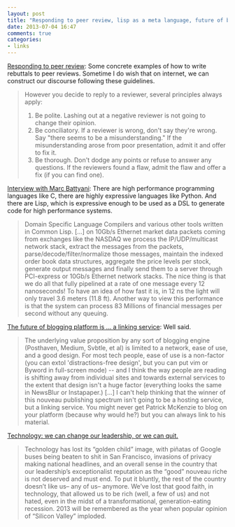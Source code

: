 ```yaml
---
layout: post
title: "Responding to peer review, lisp as a meta language, future of blogging is linking and technology has lots its golden child image. "
date: 2013-07-04 16:47
comments: true
categories: 
- links
---
```


[Responding to peer review](http://matt.might.net/articles/peer-review-rebuttals/): Some concrete examples of how to write rebuttals to peer reviews. Sometime I do wish that on internet, we can construct our discourse following these guidelines. 
> However you decide to reply to a reviewer, several principles always apply:
> 
> 1. Be polite. Lashing out at a negative reviewer is not going to change their opinion.
> 2. Be conciliatory. If a reviewer is wrong, don't say they're wrong. Say "there seems to be a misunderstanding." If the misunderstanding arose from poor presentation, admit it and offer to fix it.
> 3. Be thorough. Don't dodge any points or refuse to answer any questions. If the reviewers found a flaw, admit the flaw and offer a fix (if you can find one).

[Interview with Marc Battyani](http://lisp-univ-etc.blogspot.co.nz/2013/06/lisp-hackers-marc-battyani.html?m=1): There are high performance programming languages like C, there are highly expressive languages like Python. And there are Lisp, which is expressive enough to be used as a DSL to generate code for high performance systems. 
> Domain Specific Language Compilers and various other tools written in Common Lisp. [...] on 10Gb/s Ethernet market data packets coming from exchanges like the NASDAQ we process the IP/UDP/multicast network stack, extract the messages from the packets, parse/decode/filter/normalize those messages, maintain the indexed order book data structures, aggregate the price levels per stock, generate output messages and finally send them to a server through PCI-express or 10Gb/s Ethernet network stacks. The nice thing is that we do all that fully pipelined at a rate of one message every 12 nanoseconds! To have an idea of how fast it is, in 12 ns the light will only travel 3.6 meters (11.8 ft). Another way to view this performance is that the system can process 83 Millions of financial messages per second without any queuing.

[The future of blogging platform is ... a linking service](https://news.ycombinator.com/item?id=5968822):  Well said. 
> The underlying value proposition by any sort of blogging engine (Posthaven, Medium, Svbtle, et al) is limited to a network, ease of use, and a good design. For most tech people, ease of use is a non-factor (you can extol 'distractions-free design', but you can put vim or Byword in full-screen mode) -- and I think the way people are reading is shifting away from individual sites and towards external services to the extent that design isn't a huge factor (everything looks the same in NewsBlur or Instapaper.)
> [...]
> I can't help thinking that the winner of this nouveau publishing spectrum isn't going to be a hosting service, but a linking service. You might never get Patrick McKenzie to blog on your platform (because why would he?) but you can always link to his material.

[Technology: we can change our leadership, or we can quit.](http://michaelochurch.wordpress.com/2013/06/24/technology-we-can-change-our-leadership-or-we-can-quit/)
> Technology has lost its “golden child” image, with piñatas of Google buses being beaten to shit in San Francisco, invasions of privacy making national headlines, and an overall sense in the country that our leadership’s exceptionalist reputation as the “good” nouveau riche is not deserved and must end. To put it bluntly, the rest of the country doesn’t like us– any of us– anymore. We’ve lost that good faith, in technology, that allowed us to be rich (well, a few of us) and not hated, even in the midst of a transformational, generation-eating recession. 2013 will be remembered as the year when popular opinion of “Silicon Valley” imploded.
